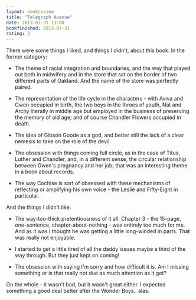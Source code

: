 ```yaml
---
layout: bookreview
title: "Telegraph Avenue"
date: 2013-07-31 13:00
bookfinished: 2013-07-31
rating: 3
---
```


There were some things I liked, and things I didn't, about this book.  In the former category:

- The theme of racial integration and boundaries, and the way that played out both in midwifery and in the store that sat on the border of two different parts of Oakland.  And the name of the store was perfectly paired.

- The representation of the life cycle in the characters - with Aviva and Gwen occupied in birth, the two boys in the throes of youth, Nat and Archy literally in middle age but employed in the business of preserving the memory of old age; and of course Chandler Flowers occupied in death.

- The idea of Gibson Goode as a god, and better still the lack of a clear nemesis to take on the role of the devil.

- The obsession with things coming full circle, as in the case of Titus, Luther and Chandler, and, in a different sense, the circular relationship between Gwen's pregnancy and her job; that was an interesting theme in a book about records.

- The way Cochise is sort of obsessed with these mechanisms of reflecting or amplifying his own voice - the Leslie and Fifty-Eight in particular.



And the things I didn't like:

- The way-too-thick pretentiousness of it all.  Chapter 3 - the 15-page, one-sentence, chapter-about-nothing - was entirely too much for me.  And as it was I thought he was getting a little long-winded in parts.  That was really not enjoyable.

- I started to get a little tired of all the daddy issues maybe a third of the way through.  But they just kept on coming!

- The obsession with saying I'm sorry and how difficult it is.  Am I missing something or is that really not due as much attention as it got?



On the whole - it wasn't bad, but it wasn't great either.  I expected something a good deal better after the Wonder Boys.. alas.